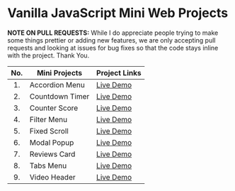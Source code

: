 # Vanilla JavaScript Mini Web Projects

**NOTE ON PULL REQUESTS:**
While I do appreciate people trying to make some things prettier or adding new features, we are only accepting pull requests and looking at issues for bug fixes so that the code stays inline with the project. Thank You.


| No.   | Mini Projects           | Project Links                                                       |
| :--:  |-------------------------|---------------------------------------------------------------------|
| 1.    | Accordion Menu        	 | [Live Demo](https://miniwebproject.vercel.app/accordion-menu/)      |
| 2.    | Countdown Timer         | [Live Demo](https://miniwebproject.vercel.app/countdown-timer/)     |
| 3.    | Counter Score           | [Live Demo](https://miniwebproject.vercel.app/counter-score/)       |
| 4.    | Filter Menu             | [Live Demo](https://miniwebproject.vercel.app/filter-menu/)         |
| 5.    | Fixed Scroll            | [Live Demo](https://miniwebproject.vercel.app/fixed-scroll/)        |
| 6.    | Modal Popup             | [Live Demo](https://miniwebproject.vercel.app/modal-popup/)         |
| 7.    | Reviews Card            | [Live Demo](https://miniwebproject.vercel.app/reviews-card/)        |
| 8.    | Tabs Menu               | [Live Demo](https://miniwebproject.vercel.app/tabs-menu/)           |
| 9.    | Video Header            | [Live Demo](https://miniwebproject.vercel.app/video-header/)        |